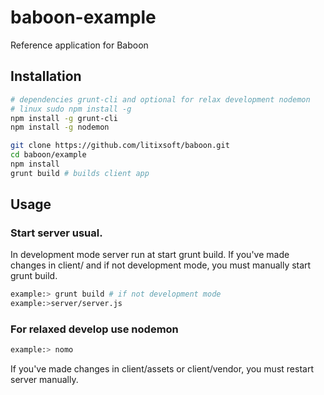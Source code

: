 baboon-example
===========
Reference application for Baboon

## Installation

``` bash
# dependencies grunt-cli and optional for relax development nodemon
# linux sudo npm install -g
npm install -g grunt-cli
npm install -g nodemon

git clone https://github.com/litixsoft/baboon.git
cd baboon/example
npm install
grunt build # builds client app
```

## Usage

### Start server usual.
In development mode server run at start grunt build.
If you've made changes in client/ and if not development mode, you must manually start grunt build.

``` bash
example:> grunt build # if not development mode
example:>server/server.js
```

### For relaxed develop use nodemon

``` bash
example:> nomo
```

If you've made changes in client/assets or client/vendor, you must restart server manually.